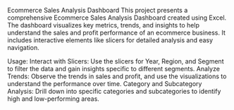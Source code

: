Ecommerce Sales Analysis Dashboard
This project presents a comprehensive Ecommerce Sales Analysis Dashboard created using Excel. The dashboard visualizes key metrics, trends, and insights to help understand the sales and profit performance of an ecommerce business. It includes interactive elements like slicers for detailed analysis and easy navigation.

Usage:
Interact with Slicers: Use the slicers for Year, Region, and Segment to filter the data and gain insights specific to different segments.
Analyze Trends: Observe the trends in sales and profit, and use the visualizations to understand the performance over time.
Category and Subcategory Analysis: Drill down into specific categories and subcategories to identify high and low-performing areas.
